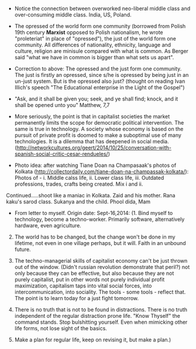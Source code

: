 + Notice the connection between overworked neo-liberal middle class and over-consuming middle class. India, US, Poland.

+ The opressed of the world form one community (borrowed from Polish 19th century **Marxist** opposed to Polish nationalism, he wrote "proleteriat" in place of "opressed"), the just of the world form one community. All differences of nationality, ethnicity, language and culture, religion are minisule compared with what is common. As Berger said "what we have in common is bigger than what sets us apart".

+ Correction to above: The opressed and the just form one community. The just is firstly an opressed, since s/he is opressed by being just in an un-just system. But is the opressed also just? (thought on reading Ivan Illich's speech "The Educational enterprise in the Light of the Gospel")

+ "Ask, and it shall be given you; seek, and ye shall find; knock, and it shall be opened unto you" Matthew, 7,7

+ More seriously, the point is that in capitalist societies the market permanently limits the scope for democratic political intervention. The same is true in technology. A society whose economy is based on the pursuit of private profit is doomed to make a suboptimal use of many technologies. It is a dilemma that has deepened in social media. (http://networkcultures.org/geert/2014/10/25/conversation-with-spanish-social-critic-cesar-rendueles/)

+ Photo idea: after watching Tiane Doan na Champasaak's photos of Kolkata (http://collectordaily.com/tiane-doan-na-champassak-kolkata/): Photos of - i. Middle calss life, ii. Lower class life, iii. Outdated professions, trades, crafts being created. Mix i and ii.

Continued.....shoot like a maniac in Kolkata. Zaid and his mother. Rana kaku's sarod class. Sukanya and the child. Phool dida, Mam

+ From letter to myself. Origin date: Sept-16,2014: (1. Bind myself to technology, become a techno-worker. Primarily software, alternatively hardware, even agriculture.

2. The world has to be changed, but the change won't be done in my lifetime, not even in one village perhaps, but it will. Faith in an unbound future.

3. The techno-managerial skills of capitalist economy can't be just thrown out of the window. (Didn't russian revolution demonstrate that peril?) not only because they can be effective, but also because they are not purely capitalist, put in other words not purely individual profit maximization, capitalism taps into vital social forces, into intercommunication, into sociality. The tools - some tools - reflect that. 
The point is to learn today for a just fight tomorrow.

4. There is no truth that is not to be found in distractions. There is no truth independent of the regular distraction prone life. "Know Thyself" the command stands. Stop bulshitting yourself. Even when mimicking other life forms, not lose sight of the basics.  

5. Make a plan for regular life, keep on revising it, but make a plan.)

 
